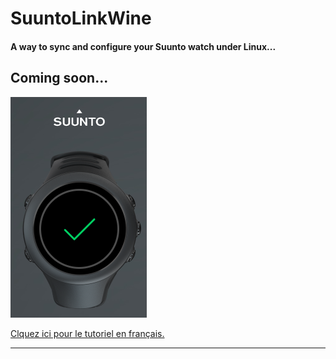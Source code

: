 # SuuntoLinkWine

#### A way to sync and configure your Suunto watch under Linux...

## Coming soon...

![Watch OK](ok.png "It seems so work !")

[Clquez ici pour le tutoriel en français.](LISEZMOI.md)

***

